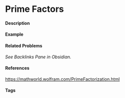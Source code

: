 # Prime Factors
#### Description
#### Example
#### Related Problems
*See Backlinks Pane in Obsidian.*
#### References
https://mathworld.wolfram.com/PrimeFactorization.html
####  Tags